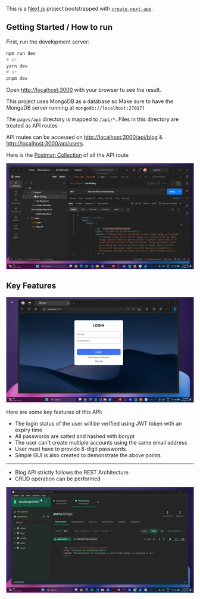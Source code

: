 This is a [Next.js](https://nextjs.org/) project bootstrapped with [`create-next-app`](https://github.com/vercel/next.js/tree/canary/packages/create-next-app).

## Getting Started / How to run

First, run the development server:

```bash
npm run dev
# or
yarn dev
# or
pnpm dev
```

Open [http://localhost:3000](http://localhost:3000) with your browser to see the result.

This project uses MongoDB as a database so Make sure to have the MongoDB server running at ```mongodb://localhost:27017]```

The `pages/api` directory is mapped to `/api/*`. Files in this directory are treated as API routes

API routes can be accessed on [http://localhost:3000/api/blog](http://localhost:3000/api/blog) & [http://localhost:3000/api/users](http://localhost:3000/api/users).

Here is the [Postman Collection](https://www.postman.com/spacecraft-physicist-82771028/workspace/vinod/request/26477760-654f4ae0-8b00-46e7-959a-6348bc61d47d) of all the API route

![](https://raw.githubusercontent.com/vinod365/BlogApi/main/Postman_demo.gif)


## Key Features

![](https://raw.githubusercontent.com/vinod365/BlogApi/079e11a5c8e8d80f9b42a922e6b000043d30778d/Login_signup_demo.gif)

Here are some key features of this API:

- The login status of the user will be verified using JWT token with an expiry time
- All passwords are salted and hashed with bcrypt 
- The user can't create multiple accounts using the same email address
- User must have to provide 8-digit passwords.
- Simple GUI is also created to demonstrate the above points
----------------------

- Blog API strictly follows the REST Architecture
- CRUD operation can be performed

![](https://raw.githubusercontent.com/vinod365/BlogApi/main/MongoDB_demo.gif)
